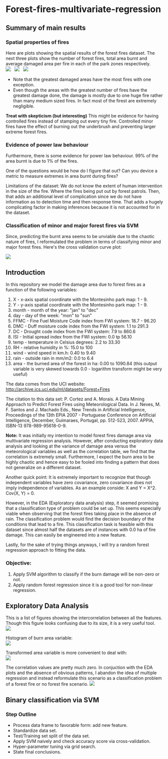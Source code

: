 Forest-fires-multivariate-regression
====================================

Summary of main results
-----------------------

### Spatial properties of fires
Here are plots showing the spatial results of the forest fires dataset. The next three plots show the number of forest fires, total area burnt and average damaged area per fire in each of the park zones respectively.  
![](https://github.com/FyzHsn/Forest-fires-multivariate-regression/blob/master/Figs/FireNumParkZone.png?raw=true)  
![](https://github.com/FyzHsn/Forest-fires-multivariate-regression/blob/master/Figs/FireAreaParkZone.png?raw=true)  
![](https://github.com/FyzHsn/Forest-fires-multivariate-regression/blob/master/Figs/FireDensityParkZone.png?raw=true)  
* Note that the greatest damaged areas have the most fires with one exception. 
* Even though the areas with the greatest number of fires have the greatest damage done, the damage is mostly due to one huge fire rather than many medium sized fires. In fact most of the firest are extremely negligible.

**Treat with skepticism (but interesting)** This might be evidence for having controlled fires instead of stamping out every tiny fire. Controlled minor fires have the effect of burning out the underbrush and preventing larger extreme forest fires.

### Evidence of power law behaviour
Furthermore, there is some evidence for power law behaviour. 99% of the area burnt is due to 1% of the fires.  

One of the questions would be how do I figure that out? Can you device a metric to measure extremes in area burnt during fires?

Limitations of the dataset: We do not know the extent of human intervention in the size of the fire. Where the fires being put out by forest patrols. Then, that adds an additional level of complication since we do not have information as to detection time and then response time. That adds a hugely complicating factor in making inferences because it is not accounted for in the dataset. 

### Classification of minor and major forest fires via SVM
Since, predicting the burnt area seems to be unviable due to the chaotic nature of fires, I reformulated the problem in terms of classifying minor and major forest fires. Here's the cross validation curve plot:

![](?raw=true)


Introduction
------------

In this repository we model the damage area due to forest fires as a function of the following variables:   
1. X - x-axis spatial coordinate with the Montesinho park map: 1 - 9.   
2. Y - y-axis spatial coordinate with the Montesinho park map: 1 - 9.   
3. month - month of the year: "jan" to "dec"  
4. day - day of the week: "mon" to "sun"  
5. FFMC - Fine Fuel Moisture Code index from FWI system: 18.7 - 96.20  
6. DMC - Duff moisture code index from the FWI system: 1.1 to 291.3  
7. DC - Drought code index from the FWI system: 7.9 to 860.6  
8. ISI - Initial spread index from the FWI system: 0.0 tp 56.10  
9. temp - temperature in Celsius degrees: 2.2 to 33.30  
10. RH - relative humidity in %: 15.0 to 100   
11. wind - wind speed in km.h: 0.40 to 9.40   
12. rain - outside rain in mm/m2: 0.0 to 6.4   
13. area - the burned area of the forest in ha: 0.00 to 1090.84 (this output variable is very skewed towards 0.0 - logarithm transform might be very useful)  

The data comes from the UCI website: 
    http://archive.ics.uci.edu/ml/datasets/Forest+Fires
    
The citation to this data set:
P. Cortez and A. Morais. A Data Mining Approach to Predict Forest Fires using Meteorological Data. 
In J. Neves, M. F. Santos and J. Machado Eds., New Trends in Artificial Intelligence, 
Proceedings of the 13th EPIA 2007 - Portuguese Conference on Artificial Intelligence, December, 
Guimaraes, Portugal, pp. 512-523, 2007. APPIA, ISBN-13 978-989-95618-0-9.

**Note:** It was initially my intention to model forest fires damage area via multivariate regression analysis. However, after conducting exploratory data analysis and looking at the variance of damage area versus the meteorological variables as well as the correlation table, we find that the correlation is extremely small. Furthermore, I expect the burn area to be highly chaotic and hence easy to be fooled into finding a pattern that does not generalize on a different dataset.

Another quick point: It is extremely important to recognize that though independent variables have zero covariance, zero covariance does not imply independence of variables. As an example conside: X and Y = X^2. Cov(X, Y) = 0. 

However, in the EDA (Exploratory data analysis) step, it seemed promising that a classification type of problem could be set up. This seems especially viable when observing that the forest fires taking place in the absence of rain. The classification problem would find the decision boundary of the conditions that lead to a fire. This classification task is feasible with this dataset since almost half the datasets are of instances with 0.0 ha of fire damage. This can easily be engineered into a new feature.

Lastly, for the sake of trying things anyways, I will try a random forest regression approach to fitting the data.

### Objective:
1. Apply SVM algorithm to classify if the burn damage will be non-zero or not.   
2. Apply random forest regression since it is a good tool for non-linear regression.   

Exploratory Data Analysis
-------------------------

This is a list of figures showing the intercorrelation between all the features. Though this figure looks confusing due to its size, it is a very useful tool.   
![](https://github.com/FyzHsn/Forest-fires-multivariate-regression/blob/master/Figs/ExploratoryFigures.png?raw=true)  

Histogram of burn area variable:   
![](https://github.com/FyzHsn/Forest-fires-multivariate-regression/blob/master/Figs/untransformed_area.png?raw=true)  

Transformed area variable is more convenient to deal with:   
![](https://github.com/FyzHsn/Forest-fires-multivariate-regression/blob/master/Figs/transformed_area.png?raw=true)  

The correlation values are pretty much zero. In conjuction with the EDA plots and the absence of obvious patterns, I abandon the idea of multiple regression and instead reformulate this scenario as a classification problem of a forest fire or no forest fire scenario.
![](https://github.com/FyzHsn/Forest-fires-multivariate-regression/blob/master/Figs/correlation_heat_map.png?raw=True)

Binary classification via SVM
-----------------------------

### Step Outline
* Process data frame to favorable form: add new feature.   
* Standardize data set.   
* Test/Training set split of the data set.   
* Apply SVM naively and check accuracy score via cross-validation.   
* Hyper-parameter tuning via grid search.  
* State final conclusions.   







